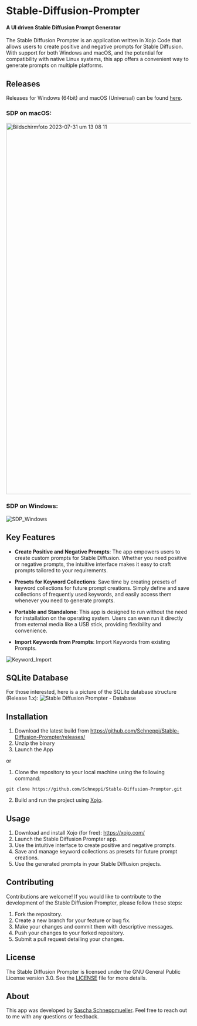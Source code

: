 # Stable-Diffusion-Prompter
#### A UI driven Stable Diffusion Prompt Generator

The Stable Diffusion Prompter is an application written in Xojo Code that allows users to create positive and negative prompts for Stable Diffusion. With support for both Windows and macOS, and the potential for compatibility with native Linux systems, this app offers a convenient way to generate prompts on multiple platforms.

## Releases
Releases for Windows (64bit) and macOS (Universal) can be found [here](https://github.com/Schneppi/Stable-Diffusion-Prompter/releases).

### SDP on macOS:
<img width="1012" alt="Bildschirmfoto 2023-07-31 um 13 08 11" src="https://github.com/Schneppi/Stable-Diffusion-Prompter/assets/46476806/47a86a65-e6ed-46b2-ae33-fc863bd2e2e0">

### SDP on Windows:
![SDP_Windows](https://github.com/Schneppi/Stable-Diffusion-Prompter/assets/46476806/409598a9-fcdc-4c62-8ce2-5e722f5ad866)

## Key Features

- **Create Positive and Negative Prompts**: The app empowers users to create custom prompts for Stable Diffusion. Whether you need positive or negative prompts, the intuitive interface makes it easy to craft prompts tailored to your requirements.

- **Presets for Keyword Collections**: Save time by creating presets of keyword collections for future prompt creations. Simply define and save collections of frequently used keywords, and easily access them whenever you need to generate prompts.

- **Portable and Standalone**: This app is designed to run without the need for installation on the operating system. Users can even run it directly from external media like a USB stick, providing flexibility and convenience.

- **Import Keywords from Prompts**: Import Keywords from existing Prompts.

![Keyword_Import](https://github.com/Schneppi/Stable-Diffusion-Prompter/assets/46476806/d07ab333-c68f-4d19-9006-3fcd469bbc00)

## SQLite Database

For those interested, here is a picture of the SQLite database structure (Release 1.x):
![Stable Diffusion Prompter - Database](https://github.com/Schneppi/Stable-Diffusion-Prompter/assets/46476806/0c4b3312-e0de-4579-93ea-84e7447a0947)


## Installation

1. Download the latest build from https://github.com/Schneppi/Stable-Diffusion-Prompter/releases/
2. Unzip the binary
3. Launch the App

or
   
1. Clone the repository to your local machine using the following command:

```shell
git clone https://github.com/Schneppi/Stable-Diffusion-Prompter.git
```

2. Build and run the project using [Xojo](https://xojo.com/).

## Usage

1. Download and install Xojo (for free): https://xojo.com/
2. Launch the Stable Diffusion Prompter app.
3. Use the intuitive interface to create positive and negative prompts.
4. Save and manage keyword collections as presets for future prompt creations.
5. Use the generated prompts in your Stable Diffusion projects.

## Contributing

Contributions are welcome! If you would like to contribute to the development of the Stable Diffusion Prompter, please follow these steps:

1. Fork the repository.
2. Create a new branch for your feature or bug fix.
3. Make your changes and commit them with descriptive messages.
4. Push your changes to your forked repository.
5. Submit a pull request detailing your changes.

## License

The Stable Diffusion Prompter is licensed under the GNU General Public License version 3.0. See the [LICENSE](LICENSE) file for more details.

## About

This app was developed by [Sascha Schneppmueller](https://github.com/Schneppi). Feel free to reach out to me with any questions or feedback.

